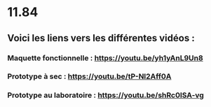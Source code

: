 # 11.84

## Voici les liens vers les différentes vidéos :

### Maquette fonctionnelle : https://youtu.be/yh1yAnL9Un8
### Prototype à sec : https://youtu.be/tP-Nl2Aff0A
### Prototype au laboratoire : https://youtu.be/shRc0ISA-vg

